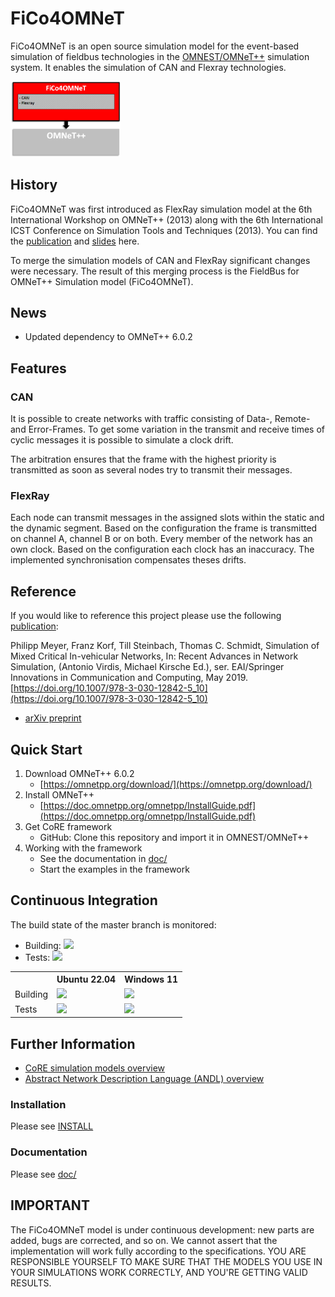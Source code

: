# FiCo4OMNeT

FiCo4OMNeT is an open source simulation model for the event-based simulation of fieldbus technologies in the [OMNEST/OMNeT++](https://omnetpp.org/) simulation system. It enables the simulation of CAN and Flexray technologies.

<img src="/doc/images/fico4omnet.png" alt="FiCo4OMNeT Environment" width="35%">


## History
FiCo4OMNeT was first introduced as FlexRay simulation model at the 6th International Workshop on OMNeT++ (2013) along with the 6th International ICST Conference on Simulation Tools and Techniques (2013). You can find the [publication](https://core.inet.haw-hamburg.de/assets/bibliography/eigene/bsks-stafc-13.pdf) and [slides](https://core.inet.haw-hamburg.de/assets/bibliography/eigene/bsks-stafc-13_Slides.pdf) here.

To merge the simulation models of CAN and FlexRay significant changes were necessary. The result of this merging process is the FieldBus for OMNeT++ Simulation model (FiCo4OMNeT).


## News
* Updated dependency to OMNeT++ 6.0.2


## Features

### CAN
It is possible to create networks with traffic consisting of Data-, Remote- and Error-Frames. To get some variation in the transmit and receive times of cyclic messages it is possible to simulate a clock drift.

The arbitration ensures that the frame with the highest priority is transmitted as soon as several nodes try to transmit their messages.


### FlexRay
Each node can transmit messages in the assigned slots within the static and the dynamic segment. Based on the configuration the frame is transmitted on channel A, channel B or on both. Every member of the network has an own clock. Based on the configuration each clock has an inaccuracy. The implemented synchronisation compensates theses drifts.


## Reference
If you would like to reference this project please use the following [publication](https://link.springer.com/chapter/10.1007/978-3-030-12842-5_10):

Philipp Meyer, Franz Korf, Till Steinbach, Thomas C. Schmidt, Simulation of Mixed Critical In-vehicular Networks, In: Recent Advances in Network Simulation, (Antonio Virdis, Michael Kirsche Ed.), ser. EAI/Springer Innovations in Communication and Computing, May 2019. [https://doi.org/10.1007/978-3-030-12842-5_10](https://doi.org/10.1007/978-3-030-12842-5_10) 

* [arXiv preprint](https://arxiv.org/abs/1808.03081)


## Quick Start
1. Download OMNeT++ 6.0.2
    * [https://omnetpp.org/download/](https://omnetpp.org/download/)
2. Install OMNeT++
    * [https://doc.omnetpp.org/omnetpp/InstallGuide.pdf](https://doc.omnetpp.org/omnetpp/InstallGuide.pdf)
3. Get CoRE framework
    * GitHub: Clone this repository and import it in OMNEST/OMNeT++
4. Working with the framework
    * See the documentation in [doc/](/doc)
    * Start the examples in the framework
    

## Continuous Integration

The build state of the master branch is monitored:
* Building:
<a><img src="https://jenkins.core-rg.de/buildStatus/icon?job=FiCo4OMNeT/FiCo4OMNeT"></a>
* Tests:
<a><img src="https://jenkins.core-rg.de/buildStatus/icon?job=FiCo4OMNeT/FiCo4OMNeT_tests"></a>


<table>
  <tr>
    <th></th>
    <th>Ubuntu 22.04</th>
    <th>Windows 11</th>
  </tr>
  <tr>
    <td>Building</td>
    <td><img src="https://jenkins.core-rg.de/buildStatus/icon?job=FiCo4OMNeT/FiCo4OMNeT/Nodes=Ubuntu_22.04"></td>
    <td><img src="https://jenkins.core-rg.de/buildStatus/icon?job=FiCo4OMNeT/FiCo4OMNeT/Nodes=Windows_11"></td>
  </tr>
  <tr>
    <td>Tests</td>
    <td><img src="https://jenkins.core-rg.de/buildStatus/icon?job=FiCo4OMNeT/FiCo4OMNeT_tests/Nodes=Ubuntu_22.04"></td>
    <td><img src="https://jenkins.core-rg.de/buildStatus/icon?job=FiCo4OMNeT/FiCo4OMNeT_tests/Nodes=Windows_11"></td>
  </tr>
</table>


## Further Information
* [CoRE simulation models overview](https://core-researchgroup.de/projects/simulation.html)
* [Abstract Network Description Language (ANDL) overview](https://core-researchgroup.de/projects/simulation/abstract-network-description-language.html)

### Installation
Please see [INSTALL](/INSTALL)

### Documentation
Please see [doc/](/doc)

## IMPORTANT
The FiCo4OMNeT model is under continuous development: new parts are added, bugs are corrected, and so on. We cannot assert that the implementation will work fully according to the specifications. YOU ARE RESPONSIBLE YOURSELF TO MAKE SURE THAT THE MODELS YOU USE IN YOUR SIMULATIONS WORK CORRECTLY, AND YOU'RE GETTING VALID RESULTS.
